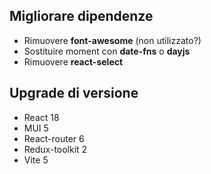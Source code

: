 ## Migliorare dipendenze
- Rimuovere **font-awesome** (non utilizzato?)
- Sostituire moment con **date-fns** o **dayjs**
- Rimuovere **react-select**

## Upgrade di versione
- React 18
- MUI 5
- React-router 6
- Redux-toolkit 2
- Vite 5